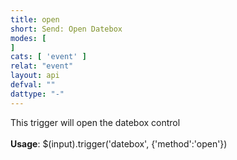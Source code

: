 ```yaml
---
title: open
short: Send: Open Datebox
modes: [
]
cats: [ 'event' ]
relat: "event"
layout: api
defval: ""
dattype: "-"
---
```


This trigger will open the datebox control<br><br><b>Usage</b>: $(input).trigger('datebox', {'method':'open'})
